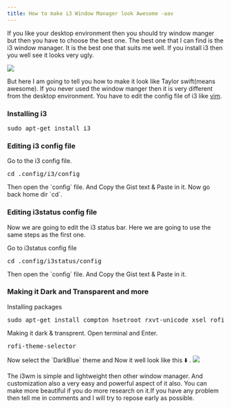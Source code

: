 ```yaml
---
title: How to make i3 Window Manager look Awesome -aav
---
```

<p>If you like your desktop environment then you should try window manger but then you have to choose the best one. The best one that I can find is the i3 window manager. It is the best one that suits me well. If you install i3 then you well see it looks very ugly.</p>
<img src="https://i3wm.org/screenshots/i3-9.png">
<p>But here I am going to tell you how to make it look like Taylor swift(means awesome). If you never used the window manger then it is very different from the desktop environment. You have to edit the config file of i3 like <a href="https://amanajayvarma.tk/How-make-Vim-bautiful-as-God"> vim</a>.</p>
<h3>Installing i3</h3>
<pre>sudo apt-get install i3</pre>
<h3>Editing i3 config file</h3>
<p>Go to the i3 config file.</p>
<pre>cd .config/i3/config</pre>
Then open the `config` file. And Copy the Gist text & Paste in it.
<script src="https://gist.github.com/AmanAjayVarma/23e71fe3e9863968b4ced547176ba96b.js?file=i3"></script>
Now go back home dir `cd`.
<h3>Editing i3status config file</h3>
<p>Now we are going to edit the i3 status bar. Here we are going to use the same steps as the first one.</p>
<p>Go to i3status config file</p>
<pre>cd .config/i3status/config</pre>
Then open the `config` file. And Copy the Gist text & Paste in it.
<script src="https://gist.github.com/AmanAjayVarma/23e71fe3e9863968b4ced547176ba96b.js?file=i3status"></script>
<h3>Making it Dark and Transparent and more</h3>
<p>Installing packages</p>
<pre>sudo apt-get install compton hsetroot rxvt-unicode xsel rofi fonts-noto fonts-mplus xsettingsd lxappearance scrot viewniori copyq redshift-gtk</pre>
<p>Making it dark & transprent. Open terminal and Enter.</p>
<pre>rofi-theme-selector</pre>
Now select the `DarkBlue` theme and Now it well look like this ⬇️ .
<img src="https://cf.mastohost.com/v1/AUTH_91eb37814936490c95da7b85993cc2ff/fosstodon/media_attachments/files/003/611/740/original/60855983672cb622.png">
<p>The i3wm is simple and lightweight then other window manager. And customization also a very easy and powerful aspect of it also. You can make more beautiful if you do more research on it.If you have any problem then tell me in comments and I will try to repose early as possible.</p>

